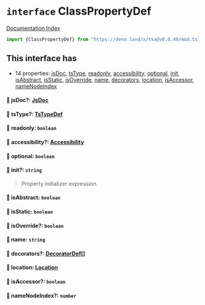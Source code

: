 # `interface` ClassPropertyDef

[Documentation Index](../README.md)

```ts
import {ClassPropertyDef} from "https://deno.land/x/tsa@v0.0.49/mod.ts"
```

## This interface has

- 14 properties:
[jsDoc](#-jsdoc-jsdoc),
[tsType](#-tstype-tstypedef),
[readonly](#-readonly-boolean),
[accessibility](#-accessibility-accessibility),
[optional](#-optional-boolean),
[init](#-init-string),
[isAbstract](#-isabstract-boolean),
[isStatic](#-isstatic-boolean),
[isOverride](#-isoverride-boolean),
[name](#-name-string),
[decorators](#-decorators-decoratordef),
[location](#-location-location),
[isAccessor](#-isaccessor-boolean),
[nameNodeIndex](#-namenodeindex-number)


#### 📄 jsDoc?: [JsDoc](../interface.JsDoc/README.md)



#### 📄 tsType?: [TsTypeDef](../type.TsTypeDef/README.md)



#### 📄 readonly: `boolean`



#### 📄 accessibility?: [Accessibility](../type.Accessibility/README.md)



#### 📄 optional: `boolean`



#### 📄 init?: `string`

> Property initializer expression.



#### 📄 isAbstract: `boolean`



#### 📄 isStatic: `boolean`



#### 📄 isOverride?: `boolean`



#### 📄 name: `string`



#### 📄 decorators?: [DecoratorDef](../interface.DecoratorDef/README.md)\[]



#### 📄 location: [Location](../interface.Location/README.md)



#### 📄 isAccessor?: `boolean`



#### 📄 nameNodeIndex?: `number`



